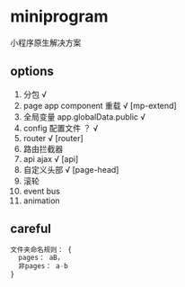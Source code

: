 # miniprogram
小程序原生解决方案

## options
1. 分包  √
2. page app component 重载 √  [mp-extend]
3. 全局变量  app.globalData.public √
4. config 配置文件 ？ √
5. router √ [router]
6. 路由拦截器 
7. api ajax   √ [api]
8. 自定义头部 √  [page-head]
9. 滚轮  
10. event bus
11. animation 

## careful
```javascript
文件夹命名规则： {
  pages： aB，
  非pages： a-b
}
```